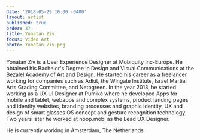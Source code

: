 ```yaml
---
date: '2018-05-29 10:00 -0400'
layout: artist
published: true
order: 37
title: Yonatan Ziv
focus: Video Art
photo: Yonatan Ziv.png
---
```

Yonatan Ziv is a User Experience Designer at Mobiquity Inc-Europe. He obtained his Bachelor's Degree in Design and Visual Communications at the Bezalel Academy of Art and Design. He started his career as a freelancer working for companies such as Adkit, the Wingate Institute, Israel Martial Arts Grading Committee, and Netogreen. In the year 2013, he started working as a UX UI Designer at Pumika where he developed Apps for mobile and tablet, webapps and complex systems, product landing pages and identity websites, branding processes and graphic identity, UX and design of smart glasses OS concept and gesture recognition technology. Two years later he worked at hoop.mobi as the Lead UX Designer. 

He is currently working in Amsterdam, The Netherlands. 
